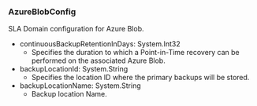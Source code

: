 ### AzureBlobConfig
SLA Domain configuration for Azure Blob.

- continuousBackupRetentionInDays: System.Int32
  - Specifies the duration to which a Point-in-Time recovery can be performed on the associated Azure Blob.
- backupLocationId: System.String
  - Specifies the location ID where the primary backups will be stored.
- backupLocationName: System.String
  - Backup location Name.
